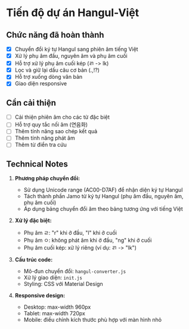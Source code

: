 # Tiến độ dự án Hangul-Việt

## Chức năng đã hoàn thành

-   [x] Chuyển đổi ký tự Hangul sang phiên âm tiếng Việt
-   [x] Xử lý phụ âm đầu, nguyên âm và phụ âm cuối
-   [x] Hỗ trợ xử lý phụ âm cuối kép (ㄺ -> lk)
-   [x] Lọc và giữ lại dấu câu cơ bản (.,!?)
-   [x] Hỗ trợ xuống dòng văn bản
-   [x] Giao diện responsive

## Cần cải thiện

-   [ ] Cải thiện phiên âm cho các từ đặc biệt
-   [ ] Hỗ trợ quy tắc nối âm (연음화)
-   [ ] Thêm tính năng sao chép kết quả
-   [ ] Thêm tính năng phát âm
-   [ ] Thêm từ điển tra cứu

## Technical Notes

1. **Phương pháp chuyển đổi:**

    - Sử dụng Unicode range (AC00-D7AF) để nhận diện ký tự Hangul
    - Tách thành phần Jamo từ ký tự Hangul (phụ âm đầu, nguyên âm, phụ âm cuối)
    - Áp dụng bảng chuyển đổi âm theo bảng tương ứng với tiếng Việt

2. **Xử lý đặc biệt:**

    - Phụ âm ㄹ: "r" khi ở đầu, "l" khi ở cuối
    - Phụ âm ㅇ: không phát âm khi ở đầu, "ng" khi ở cuối
    - Phụ âm cuối kép: xử lý riêng (ví dụ: ㄺ -> "lk")

3. **Cấu trúc code:**

    - Mô-đun chuyển đổi: `hangul-converter.js`
    - Xử lý giao diện: `init.js`
    - Styling: CSS với Material Design

4. **Responsive design:**
    - Desktop: max-width 960px
    - Tablet: max-width 720px
    - Mobile: điều chỉnh kích thước phù hợp với màn hình nhỏ
